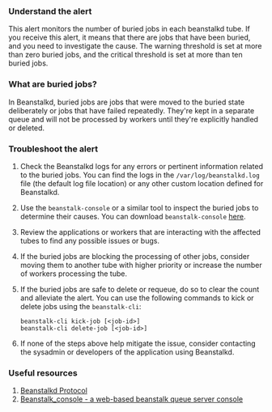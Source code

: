 ### Understand the alert

This alert monitors the number of buried jobs in each beanstalkd tube. If you receive this alert, it means that there are jobs that have been buried, and you need to investigate the cause. The warning threshold is set at more than zero buried jobs, and the critical threshold is set at more than ten buried jobs.

### What are buried jobs?

In Beanstalkd, buried jobs are jobs that were moved to the buried state deliberately or jobs that have failed repeatedly. They're kept in a separate queue and will not be processed by workers until they're explicitly handled or deleted.

### Troubleshoot the alert

1. Check the Beanstalkd logs for any errors or pertinent information related to the buried jobs. You can find the logs in the `/var/log/beanstalkd.log` file (the default log file location) or any other custom location defined for Beanstalkd.

2. Use the `beanstalk-console` or a similar tool to inspect the buried jobs to determine their causes. You can download `beanstalk-console` [here](https://github.com/ptrofimov/beanstalk_console).

3. Review the applications or workers that are interacting with the affected tubes to find any possible issues or bugs.

4. If the buried jobs are blocking the processing of other jobs, consider moving them to another tube with higher priority or increase the number of workers processing the tube.

5. If the buried jobs are safe to delete or requeue, do so to clear the count and alleviate the alert. You can use the following commands to kick or delete jobs using the `beanstalk-cli`:
   ```
   beanstalk-cli kick-job [<job-id>]
   beanstalk-cli delete-job [<job-id>]
   ```

6. If none of the steps above help mitigate the issue, consider contacting the sysadmin or developers of the application using Beanstalkd.

### Useful resources

1. [Beanstalkd Protocol](https://raw.githubusercontent.com/beanstalkd/beanstalkd/master/doc/protocol.txt)
2. [Beanstalk_console - a web-based beanstalk queue server console](https://github.com/ptrofimov/beanstalk_console)
